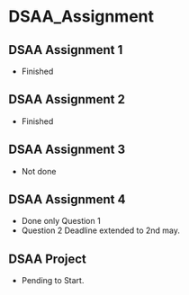 # DSAA_Assignment

## DSAA Assignment 1

- Finished

## DSAA Assignment 2

- Finished

## DSAA Assignment 3

- Not done

## DSAA Assignment 4

- Done only Question 1
- Question 2 Deadline extended to 2nd may.

## DSAA Project 

- Pending to Start.


